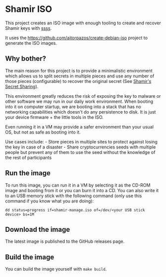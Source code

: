 # Shamir ISO

This project creates an ISO image with enough tooling to create and recover Shamir keys with [ssss](http://point-at-infinity.org/ssss/).

It uses the https://github.com/aitorpazos/create-debian-iso project to generate the ISO images.

## Why bother?

The main reason for this project is to provide a minimalistic environment which allows us to split secrets in multiple
pieces and use any number of those pieces (configurable) to recover the original secret (See [Shamir's Secret Sharing](https://en.wikipedia.org/wiki/Shamir%27s_Secret_Sharing)).

This environment greatly reduces the risk of exposing the key to malware or other software we may run in our daily work
environment. When booting into it on computer startup, we are booting into a stack that has no networking capabilities which
doesn't do any persistence to disk. It is just your device firmware + the little tools in the ISO.

Even running it in a VM may provide a safer environment than your usual OS, but not as safe as booting into it.

Use cases include:
    - Store pieces in multiple sites to protect against losing the key in case of a disaster
    - Share cryptocurrencies seeds with multiple people but prevent any of them to use the seed without the knowledge
      of the rest of participants

## Run the image

To run this image, you can run it in a VM by selecting it as the CD-ROM image and booting from it or you can burn it into
a CD. You can also write it to an USB memory stick with the following command (only use this command if you know what you
are doing):

```shell
dd status=progress if=shamir-manage.iso of=/dev/<your USB stick device> bs=1M
```

## Download the image

The latest image is published to the GitHub releases page.

## Build the image

You can build the image yourself with `make build`.
